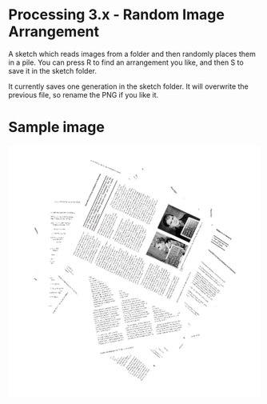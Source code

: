 # Processing 3.x - Random Image Arrangement
A sketch which reads images from a folder and then randomly places them in a pile.  You can press R to find an arrangement you like, and then S to save it in the sketch folder.

It currently saves one generation in the sketch folder.  It will overwrite the previous file, so rename the PNG if you like it.

# Sample image
![](randomarrangement.png?raw=true)